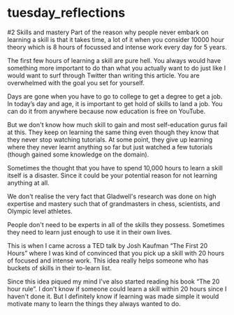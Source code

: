 # tuesday_reflections
#2 Skills and mastery
Part of the reason why people never embark on learning a skill is that it takes time, a lot of it when you consider 10000 hour theory which is 8 hours of focussed and intense work every day for 5 years. 

The first few hours of learning a skill are pure hell. You always would have something more important to do than what you actually want to do just like I would want to surf through Twitter than writing this article. You are overwhelmed with the goal you set for yourself.


Days are gone when you have to go to college to get a degree to get a job. In today’s day and age, it is important to get hold of skills to land a job. You can do it from anywhere because now education is free on YouTube.

But we don't know how much skill to gain and most self-education gurus fail at this. They keep on learning the same thing even though they know that they never stop watching tutorials. At some point, they give up learning where they never learnt anything so far but just watched a few tutorials (though gained some knowledge on the domain). 

Sometimes the thought that you have to spend 10,000 hours to learn a skill itself is a disaster. Since it could be your potential reason for not learning anything at all.

We don't realise the very fact that Gladwell's research was done on high expertise and mastery such that of grandmasters in chess, scientists, and Olympic level athletes.

People don't need to be experts in all of the skills they possess. Sometimes they need to learn just enough to use it in their own lives.

This is when I came across a TED talk by Josh Kaufman “The First 20 Hours” where I was kind of convinced that you pick up a skill with 20 hours of focused and intense work. This idea really helps someone who has buckets of skills in their to-learn list.

Since this idea piqued my mind I've also started reading his book “The 20 hour rule”. I don't know if someone could learn a skill within 20 hours since I haven't done it. But I definitely know if learning was made simple it would motivate many to learn the things they always wanted to do.
